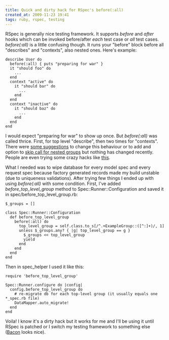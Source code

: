 ```yaml
---
title: Quick and dirty hack for RSpec's before(:all)
created_at: 2009-11-23 19:41
tags: ruby, rspec, testing
---
```


RSpec is generally nice testing framework. It supports _before_ and _after_ hooks which can be invoked before/after _each_ test case or _all_ test cases.
_before(:all)_ is a little confusing though. It runs your "before" block before all "describes" and "contexts", also nested ones. Here's example:

    describe User do
      before(:all) { puts "preparing for war" }
      it "should foo" do
        ...
      end
      context "active" do
        it "should bar" do
          ...
        end
      end
      context "inactive" do
        it "should baz" do
          ...
        end
      end
    end

I would expect "preparing for war" to show up once. But _before(:all)_ was called thrice. First, for top level "describe", then two times for "contexts".
There were [some suggestions](https://rspec.lighthouseapp.com/projects/5645/tickets/819-beforeall-executes-multiple-times-with-nested-example-groups) to change this behaviour or to add and option to [skip call for nested groups](https://rspec.lighthouseapp.com/projects/5645/tickets/632) but nothing has changed recently. People are even trying some crazy hacks like [this](http://www.swombat.com/getting-rspec-beforeall-and-nested-contexts-w).

What I needed was to wipe database for every model spec and every request spec because factory generated records made my build unstable (due to uniqueness validations). After trying few things I ended up with using _before(:all)_ with some condition. First, I've added _before_top_level_group_ method to Spec::Runner::Configuration and saved it in spec/before_top_level_group.rb:

    $_groups = []

    class Spec::Runner::Configuration
      def before_top_level_group
        before(:all) do
          top_level_group = self.class.to_s[/^.+ExampleGroup::([^:]+)/, 1]
          unless $_groups.any? { |g| top_level_group == g }
            $_groups << top_level_group
            yield
          end
        end
      end
    end

Then in spec_helper I used it like this:

    require 'before_top_level_group'

    Spec::Runner.configure do |config|
      config.before_top_level_group do
        # re-migrate db for each top-level group (it usually equals one *_spec.rb file)
        DataMapper.auto_migrate!
      end
    end

Voila! I know it's a dirty hack but it works for me and I'll be using it until RSpec is patched or I switch my testing framework to something else ([Bacon](http://github.com/chneukirchen/bacon/) looks nice).

